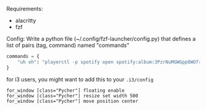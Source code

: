 
Requirements:
- alacritty
- fzf


Config:
Write a python file (~/.config/fzf-launcher/config.py) that defines a list of pairs (tag, command) named "commands"

```python
commands = {
    "uh oh": "playerctl -p spotify open spotify:album:3PzrNuMGWGpp8WOfrmpkaU"
}
```


for i3 users, you might want to add this to your `.i3/config`

```
for_window [class="Pycher"] floating enable
for_window [class="Pycher"] resize set width 500
for_window [class="Pycher"] move position center
```
